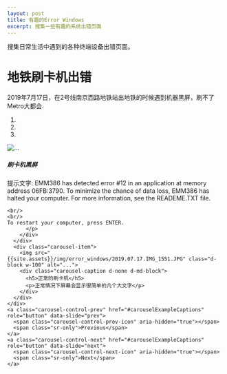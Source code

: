 ```yaml
---
layout: post
title: 有趣的Error Windows
excerpt: 搜集一些有趣的系统出错页面
---
```

搜集日常生活中遇到的各种终端设备出错页面。

# 地铁刷卡机出错

2019年7月17日，在2号线南京西路地铁站出地铁的时候遇到机器黑屏，刷不了Metro大都会.

<div class="bd-example">
  <div id="carouselExampleCaptions" class="carousel slide" data-ride="carousel">
    <ol class="carousel-indicators">
      <li data-target="#carouselExampleCaptions" data-slide-to="0" class="active"></li>
      <li data-target="#carouselExampleCaptions" data-slide-to="1"></li>
      <li data-target="#carouselExampleCaptions" data-slide-to="2"></li>
    </ol>
    <div class="carousel-inner">
      <div class="carousel-item active">
        <img src="{{site.assets}}/img/error_windows/2019.07.17.IMG_1548.JPG" class="d-block w-100" alt="...">
        <div class="carousel-caption d-none d-md-block">
          <h5>刷卡机黑屏</h5>
          <p>提示文字: EMM386 has detected error #12 in an application at memory address 06FB:3790. To minimize the chance of data loss, EMM386 has halted your computer. For more information, see the READEME.TXT file.

    <br/>
    <br/>
    To restart your computer, press ENTER.
          </p>
        </div>
      </div>
      <div class="carousel-item">
        <img src="{{site.assets}}/img/error_windows/2019.07.17.IMG_1551.JPG" class="d-block w-100" alt="...">
        <div class="carousel-caption d-none d-md-block">
          <h5>正常的刷卡机</h5>
          <p>正常情况下屏幕会显示很简单的几个大文字</p>
        </div>
      </div>
    </div>
    <a class="carousel-control-prev" href="#carouselExampleCaptions" role="button" data-slide="prev">
      <span class="carousel-control-prev-icon" aria-hidden="true"></span>
      <span class="sr-only">Previous</span>
    </a>
    <a class="carousel-control-next" href="#carouselExampleCaptions" role="button" data-slide="next">
      <span class="carousel-control-next-icon" aria-hidden="true"></span>
      <span class="sr-only">Next</span>
    </a>
  </div>
</div>

